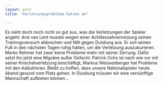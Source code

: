 ```yaml
---
layout: post
title: "Verletzungsprobleme halten an"

---
```


Es sieht doch noch nicht so gut aus, was die Verletzungen der Spieler angeht: Arie van Lent musste wegen einer Achillessehnenreizung seinen Trainingsversuch abbrechen und fällt gegen Duisburg aus. Er soll seinen Fuß in den nächsten Tagen ruhig halten, um die Verletzung auszukurieren. Marko Rehmer hat zwar keine Probleme mehr mit seiner Zerrung. Dafür setzt ihn jetzt eine Migräne außer Gefecht. Patrick Ochs ist nach wie vor mit seiner Knöchelverletzung beschäftigt, Markus Weissenberger hat Probleme mit den Adduktoren. Bleibt zu hoffen, dass unsere Nationalspieler heute Abend gesund vom Platz gehen. In Duisburg müssen wir eine vernünftige Mannschaft aufbieten können...


